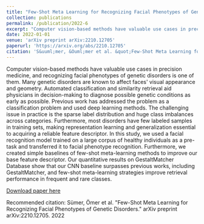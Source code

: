 ```yaml
---
title: "Few-Shot Meta Learning for Recognizing Facial Phenotypes of Genetic Disorders"
collection: publications
permalink: /publication/2022-6
excerpt: "Computer vision-based methods have valuable use cases in precision medicine, and recognizing facial phenotypes of genetic disorders is one of them. Many genetic disorders are known to affect faces&apos; visual appearance and geometry. Automated classification and similarity retrieval aid physicians in decision-making to diagnose possible genetic conditions as early as possible. Previous work has addressed the problem as a classification problem and used deep learning methods [...]"
date: 2022-01-01
venue: 'arXiv preprint arXiv:2210.12705'
paperurl: 'https://arxiv.org/abs/2210.12705'
citation: 'S&uuml;mer, &Ouml;mer et al. &quot;Few-Shot Meta Learning for Recognizing Facial Phenotypes of Genetic Disorders.&quot; arXiv preprint arXiv:2210.12705. 2022'
---
```

Computer vision-based methods have valuable use cases in precision medicine, and recognizing facial phenotypes of genetic disorders is one of them. Many genetic disorders are known to affect faces&apos; visual appearance and geometry. Automated classification and similarity retrieval aid physicians in decision-making to diagnose possible genetic conditions as early as possible. Previous work has addressed the problem as a classification problem and used deep learning methods. The challenging issue in practice is the sparse label distribution and huge class imbalances across categories. Furthermore, most disorders have few labeled samples in training sets, making representation learning and generalization essential to acquiring a reliable feature descriptor. In this study, we used a facial recognition model trained on a large corpus of healthy individuals as a pre-task and transferred it to facial phenotype recognition. Furthermore, we created simple baselines of few-shot meta-learning methods to improve our base feature descriptor. Our quantitative results on GestaltMatcher Database show that our CNN baseline surpasses previous works, including GestaltMatcher, and few-shot meta-learning strategies improve retrieval performance in frequent and rare classes.

[Download paper here](https://arxiv.org/abs/2210.12705)

Recommended citation: S&uuml;mer, &Ouml;mer et al. &quot;Few-Shot Meta Learning for Recognizing Facial Phenotypes of Genetic Disorders.&quot; arXiv preprint arXiv:2210.12705. 2022